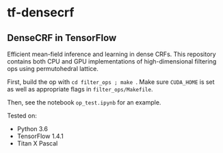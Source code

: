 # tf-densecrf

## DenseCRF in TensorFlow

Efficient mean-field inference and learning in dense CRFs.
This repository contains both CPU and GPU implementations of
high-dimensional filtering ops using permutohedral lattice.

First, build the op with `cd filter_ops ; make `.
Make sure `CUDA_HOME` is set as well as appropriate flags in `filter_ops/Makefile`.

Then, see the notebook `op_test.ipynb` for an example.

Tested on:
- Python 3.6
- TensorFlow 1.4.1
- Titan X Pascal
